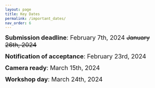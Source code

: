 ```yaml
---
layout: page
title: Key Dates
permalink: /important_dates/
nav_order: 6
---
```



<span style="font-size:20px;"> <strong>Submission deadline</strong>: February 7th, 2024   ~~January 26th, 2024~~

<span style="font-size:20px;"><strong>Notification of acceptance</strong>: February 23rd, 2024

<span style="font-size:20px;"><strong>Camera ready</strong>: March 15th, 2024

<span style="font-size:20px;"><strong>Workshop day</strong>: March 24th, 2024


